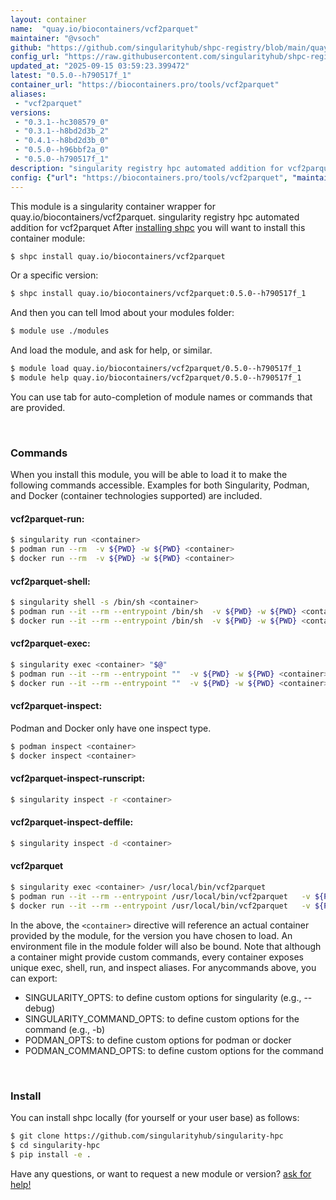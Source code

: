 ```yaml
---
layout: container
name:  "quay.io/biocontainers/vcf2parquet"
maintainer: "@vsoch"
github: "https://github.com/singularityhub/shpc-registry/blob/main/quay.io/biocontainers/vcf2parquet/container.yaml"
config_url: "https://raw.githubusercontent.com/singularityhub/shpc-registry/main/quay.io/biocontainers/vcf2parquet/container.yaml"
updated_at: "2025-09-15 03:59:23.399472"
latest: "0.5.0--h790517f_1"
container_url: "https://biocontainers.pro/tools/vcf2parquet"
aliases:
 - "vcf2parquet"
versions:
 - "0.3.1--hc308579_0"
 - "0.3.1--h8bd2d3b_2"
 - "0.4.1--h8bd2d3b_0"
 - "0.5.0--h96bbf2a_0"
 - "0.5.0--h790517f_1"
description: "singularity registry hpc automated addition for vcf2parquet"
config: {"url": "https://biocontainers.pro/tools/vcf2parquet", "maintainer": "@vsoch", "description": "singularity registry hpc automated addition for vcf2parquet", "latest": {"0.5.0--h790517f_1": "sha256:072ad24599d9b01ce7e13a479b4fa7d4f12c4af6051c555ee21ba417befe36ad"}, "tags": {"0.3.1--hc308579_0": "sha256:81ac4b2a8ad072ef8a537e192e9c170c70b9e12212e28a33cb353e40427361d1", "0.3.1--h8bd2d3b_2": "sha256:5c4ecc04c6eca0bdb60a4857b2a006dd6f778b8ef43b99201a533a4f9e8ea96e", "0.4.1--h8bd2d3b_0": "sha256:21f08f59f786a23a86319292847fb89af82d7c3c6504f97ac40ed4138bb75c07", "0.5.0--h96bbf2a_0": "sha256:b153abccb6bcd726192480e3badc32d6ede6679da7def69743b9a393d78651ad", "0.5.0--h790517f_1": "sha256:072ad24599d9b01ce7e13a479b4fa7d4f12c4af6051c555ee21ba417befe36ad"}, "docker": "quay.io/biocontainers/vcf2parquet", "aliases": {"vcf2parquet": "/usr/local/bin/vcf2parquet"}}
---
```


This module is a singularity container wrapper for quay.io/biocontainers/vcf2parquet.
singularity registry hpc automated addition for vcf2parquet
After [installing shpc](#install) you will want to install this container module:


```bash
$ shpc install quay.io/biocontainers/vcf2parquet
```

Or a specific version:

```bash
$ shpc install quay.io/biocontainers/vcf2parquet:0.5.0--h790517f_1
```

And then you can tell lmod about your modules folder:

```bash
$ module use ./modules
```

And load the module, and ask for help, or similar.

```bash
$ module load quay.io/biocontainers/vcf2parquet/0.5.0--h790517f_1
$ module help quay.io/biocontainers/vcf2parquet/0.5.0--h790517f_1
```

You can use tab for auto-completion of module names or commands that are provided.

<br>

### Commands

When you install this module, you will be able to load it to make the following commands accessible.
Examples for both Singularity, Podman, and Docker (container technologies supported) are included.

#### vcf2parquet-run:

```bash
$ singularity run <container>
$ podman run --rm  -v ${PWD} -w ${PWD} <container>
$ docker run --rm  -v ${PWD} -w ${PWD} <container>
```

#### vcf2parquet-shell:

```bash
$ singularity shell -s /bin/sh <container>
$ podman run --it --rm --entrypoint /bin/sh  -v ${PWD} -w ${PWD} <container>
$ docker run --it --rm --entrypoint /bin/sh  -v ${PWD} -w ${PWD} <container>
```

#### vcf2parquet-exec:

```bash
$ singularity exec <container> "$@"
$ podman run --it --rm --entrypoint ""  -v ${PWD} -w ${PWD} <container> "$@"
$ docker run --it --rm --entrypoint ""  -v ${PWD} -w ${PWD} <container> "$@"
```

#### vcf2parquet-inspect:

Podman and Docker only have one inspect type.

```bash
$ podman inspect <container>
$ docker inspect <container>
```

#### vcf2parquet-inspect-runscript:

```bash
$ singularity inspect -r <container>
```

#### vcf2parquet-inspect-deffile:

```bash
$ singularity inspect -d <container>
```


#### vcf2parquet

```bash
$ singularity exec <container> /usr/local/bin/vcf2parquet
$ podman run --it --rm --entrypoint /usr/local/bin/vcf2parquet   -v ${PWD} -w ${PWD} <container> -c " $@"
$ docker run --it --rm --entrypoint /usr/local/bin/vcf2parquet   -v ${PWD} -w ${PWD} <container> -c " $@"
```



In the above, the `<container>` directive will reference an actual container provided
by the module, for the version you have chosen to load. An environment file in the
module folder will also be bound. Note that although a container
might provide custom commands, every container exposes unique exec, shell, run, and
inspect aliases. For anycommands above, you can export:

 - SINGULARITY_OPTS: to define custom options for singularity (e.g., --debug)
 - SINGULARITY_COMMAND_OPTS: to define custom options for the command (e.g., -b)
 - PODMAN_OPTS: to define custom options for podman or docker
 - PODMAN_COMMAND_OPTS: to define custom options for the command

<br>

### Install

You can install shpc locally (for yourself or your user base) as follows:

```bash
$ git clone https://github.com/singularityhub/singularity-hpc
$ cd singularity-hpc
$ pip install -e .
```

Have any questions, or want to request a new module or version? [ask for help!](https://github.com/singularityhub/singularity-hpc/issues)